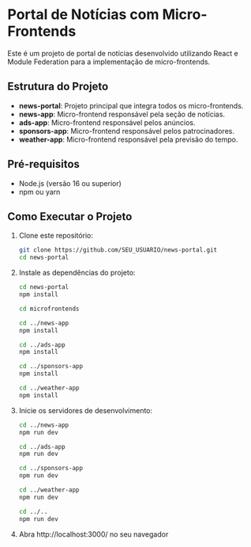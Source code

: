 # Portal de Notícias com Micro-Frontends

Este é um projeto de portal de notícias desenvolvido utilizando React e Module Federation para a implementação de micro-frontends.

## Estrutura do Projeto

- **news-portal**: Projeto principal que integra todos os micro-frontends.
- **news-app**: Micro-frontend responsável pela seção de notícias.
- **ads-app**: Micro-frontend responsável pelos anúncios.
- **sponsors-app**: Micro-frontend responsável pelos patrocinadores.
- **weather-app**: Micro-frontend responsável pela previsão do tempo.

## Pré-requisitos

- Node.js (versão 16 ou superior)
- npm ou yarn

## Como Executar o Projeto

1. Clone este repositório:
   ```bash
   git clone https://github.com/SEU_USUARIO/news-portal.git
   cd news-portal

2. Instale as dependências do projeto:
   ```bash
   cd news-portal
   npm install

   cd microfrontends
   
   cd ../news-app
   npm install
   
   cd ../ads-app
   npm install
   
   cd ../sponsors-app
   npm install
   
   cd ../weather-app
   npm install

3. Inicie os servidores de desenvolvimento:
   ```bash
   cd ../news-app
   npm run dev

   cd ../ads-app
   npm run dev

   cd ../sponsors-app
   npm run dev

   cd ../weather-app
   npm run dev

   cd ../..
   npm run dev

4. Abra http://localhost:3000/ no seu navegador
